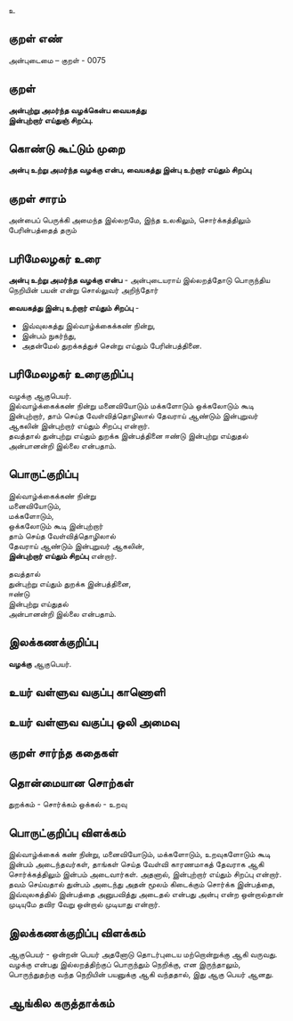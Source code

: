 உ

## குறள் எண் 

அன்புடைமை – குறள் - 0075  

## குறள் 

**அன்புற்று அமர்ந்த வழக்கென்ப வையகத்து  
இன்புற்றார் எய்துஞ் சிறப்பு.** 

## கொண்டு கூட்டும் முறை

**அன்பு உற்று அமர்ந்த வழக்கு என்ப, வையகத்து இன்பு உற்றார் எய்தும் சிறப்பு** 

## குறள் சாரம் 

அன்பைப் பெருக்கி அமைந்த இல்லறமே, இந்த உலகிலும், சொர்க்கத்திலும் பேரின்பத்தைத் தரும்

## பரிமேலழகர் உரை

**அன்பு உற்று அமர்ந்த வழக்கு என்ப** - அன்புடையராய் இல்லறத்தோடு பொருந்திய நெறியின் பயன் என்று சொல்லுவர் அறிந்தோர்  

**வையகத்து இன்பு உற்றார் எய்தும் சிறப்பு** -  
* இவ்வுலகத்து இல்வாழ்க்கைக்கண் நின்று,  
* இன்பம் நுகர்ந்து,  
* அதன்மேல் துறக்கத்துச் சென்று எய்தும் பேரின்பத்தினை.   

## பரிமேலழகர் உரைகுறிப்பு   

வழக்கு ஆகுபெயர்.  
இல்வாழ்க்கைக்கண் நின்று மனைவியோடும் மக்களோடும் ஒக்கலோடும் கூடி இன்புற்றார், தாம் செய்த வேள்வித்தொழிலால் தேவராய் ஆண்டும் இன்புறுவர் ஆகலின் இன்புற்றார் எய்தும் சிறப்பு என்றார்.  
தவத்தால் துன்புற்று எய்தும் துறக்க இன்பத்தினை ஈண்டு இன்புற்று எய்துதல் அன்பானன்றி இல்லை என்பதாம்.

## பொருட்குறிப்பு 

இல்வாழ்க்கைக்கண் நின்று  
மனைவியோடும்,  
மக்களோடும்,  
ஒக்கலோடும் கூடி இன்புற்றார்  
தாம் செய்த வேள்வித்தொழிலால்  
தேவராய் ஆண்டும் இன்புறுவர் ஆகலின்,  
**இன்புற்றார் எய்தும் சிறப்பு** என்றார்.   

தவத்தால்  
துன்புற்று எய்தும் துறக்க இன்பத்தினை,  
ஈண்டு  
இன்புற்று எய்துதல்  
அன்பானன்றி இல்லை என்பதாம்.  

## இலக்கணக்குறிப்பு  

**வழக்கு** ஆகுபெயர்.  

## உயர் வள்ளுவ வகுப்பு காணொளி


## உயர் வள்ளுவ வகுப்பு ஒலி அமைவு 

 
## குறள் சார்ந்த கதைகள் 


## தொன்மையான சொற்கள்  

துறக்கம் - சொர்க்கம் 
ஒக்கல் - உறவு 

## பொருட்குறிப்பு விளக்கம்

இல்வாழ்க்கைக் கண் நின்று, மனைவியோடும், மக்களோடும், உறவுகளோடும் கூடி இன்பம் அடைந்தவர்கள், தாங்கள் செய்த வேள்வி காரணமாகத் தேவராக ஆகி சொர்க்கத்திலும் இன்பம் அடைவார்கள். அதனால், இன்புற்றார் எய்தும் சிறப்பு என்றார். 
தவம் செய்வதால் துன்பம் அடைந்து அதன் மூலம் கிடைக்கும் சொர்க்க இன்பத்தை, இவ்வுலகத்தில் இன்பத்தை அனுபவித்து அடைதல் என்பது அன்பு என்ற ஒன்றால்தான் முடியுமே தவிர வேறு ஒன்றால் முடியாது என்றார்.

## இலக்கணக்குறிப்பு விளக்கம்

ஆகுபெயர் - ஒன்றன் பெயர் அதனோடு தொடர்புடைய மற்றொன்றுக்கு ஆகி வருவது.
வழக்கு என்பது இல்லறத்திற்குப் பொருந்தும் நெறிக்கு, என இருந்தாலும், பொருந்துதற்கு வந்த நெறியின் பயனுக்கு ஆகி வந்ததால், இது ஆகு பெயர் ஆனது.

## ஆங்கில கருத்தாக்கம் 



